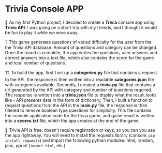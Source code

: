 # Trivia Console APP

:jigsaw: As my first Python project, I decided to create a **Trivia** console app using **Trivia API**. I was going on a short trip with my friends, and I thought it would be fun to play it while we were away.

:grey_question: This game generates questions of varied difficulty for the user from the the Trivia API database. Amount of questions and category can be changed. 
Once the round is complete, the app writes the questions, user answers and correct answers into a text file, which also contains the score for the game and total number of questions.

:building_construction: To build the app, first I set up a **categories.py** file that contains a request to the API, the response is then written into a readable **categories.json** file with categories available.
  Secondly, I created a **trivia.py** file that contains a url generated by the API with category and number of questions required. The response is written into a **trivia.json** file to display what the result looks like - API presents data in the form of dictionary.
  Then, I built a function to request questions from the API in the **main.py** file, the response is then filtered to remove boolean type questions for simplicity. This file contains the console application code for the trivia game, and game result is written into a **scores.txt** file, which the app creates at the end of the game.  
  
:key: Trivia API is free, doesn't require registration or keys, so you can you use the app rightaway. You will need to install the requests library (console: `pip install requests`) and import the following python modules: html, random, json, pprint (`import html`, etc.)
